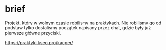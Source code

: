 # brief
Projekt, który w wolnym czasie robilismy na praktykach. Nie robilismy go od podstaw tylko dostalismy początek napisany przez chat, gdzie były już pierwsze główne przyciski.

https://praktyki.kseo.pro/kacper/
